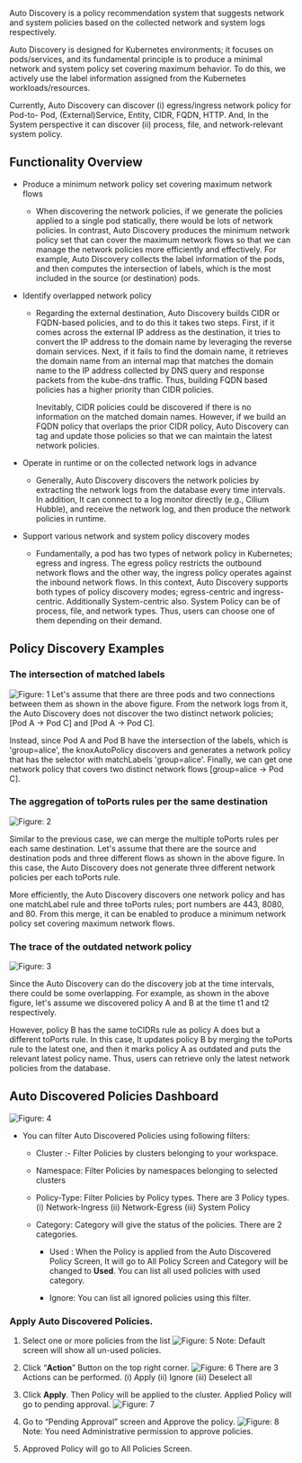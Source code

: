 Auto Discovery is a policy recommendation system that suggests network and system policies based on the collected network and system logs respectively.

Auto Discovery is designed for Kubernetes environments; it focuses on pods/services, and its fundamental principle is to produce a minimal network and system policy set covering maximum behavior. To do this, we actively use the label information assigned from the Kubernetes workloads/resources.

Currently, Auto Discovery can discover (i) egress/ingress network policy for Pod-to- Pod, (External)Service, Entity, CIDR, FQDN, HTTP. And, In the System perspective it can discover (ii) process, file, and network-relevant system policy.

## Functionality Overview

-   Produce a minimum network policy set covering maximum network flows

    - When discovering the network policies, if we generate the policies applied to a single pod statically, there would be lots of network policies. In contrast, Auto Discovery produces the minimum network policy set that can cover the maximum network flows so that we can manage the network policies more efficiently and effectively. For example, Auto Discovery collects the label information of the pods, and then computes the intersection of labels, which is the most included in the source (or destination) pods.

-   Identify overlapped network policy

    -   Regarding the external destination, Auto Discovery builds CIDR or FQDN-based policies, and to do this it takes two steps. First, if it comes across the external IP address as the destination, it tries to convert the IP address to the domain name by leveraging the reverse domain services. Next, if it fails to find the domain name, it retrieves the domain name from an internal map that matches the domain name to the IP address collected by DNS query and response packets from the kube-dns traffic. Thus, building FQDN based policies has a higher priority than CIDR policies.

        Inevitably, CIDR policies could be discovered if there is no information on the matched domain names. However, if we build an FQDN policy that overlaps the prior CIDR policy, Auto Discovery can tag and update those policies so that we can maintain the latest network policies.

-   Operate in runtime or on the collected network logs in advance

    -   Generally, Auto Discovery discovers the network policies by extracting the network logs from the database every time intervals. In addition, It can connect to a log monitor directly (e.g., Cilium Hubble), and receive the network log, and then produce the network policies in runtime.

-   Support various network and system policy discovery modes

    -   Fundamentally, a pod has two types of network policy in Kubernetes; egress and ingress. The egress policy restricts the outbound network flows and the other way, the ingress policy operates against the inbound network flows. In this context, Auto Discovery supports both types of policy discovery modes; egress-centric and ingress-centric. Additionally System-centric also. System Policy can be of process, file, and network types. Thus, users can choose one of them depending on their demand.


## Policy Discovery Examples

### The intersection of matched labels

![Figure: 1](https://github.com/accuknox/accuknox-help/blob/main/docs_sample/images/figure1.png)
Let's assume that there are three pods and two connections between them as shown in the above figure. From the network logs from it, the Auto Discovery does not discover the two distinct network policies; [Pod A -> Pod C] and [Pod A -> Pod C].

Instead, since Pod A and Pod B have the intersection of the labels, which is 'group=alice', the knoxAutoPolicy discovers and generates a network policy that has the selector with matchLabels 'group=alice'. Finally, we can get one network policy that covers two distinct network flows [group=alice -> Pod C].

### The aggregation of toPorts rules per the same destination

![Figure: 2](https://github.com/accuknox/accuknox-help/blob/main/docs_sample/images/figure2.png)

Similar to the previous case, we can merge the multiple toPorts rules per each same destination. Let's assume that there are the source and destination pods and three different flows as shown in the above figure. In this case, the Auto Discovery does not generate three different network policies per each toPorts rule.

More efficiently, the Auto Discovery discovers one network policy and has one matchLabel rule and three toPorts rules; port numbers are 443, 8080, and 80. From this merge, it can be enabled to produce a minimum network policy set covering maximum network flows.

### The trace of the outdated network policy

![Figure: 3](https://github.com/accuknox/accuknox-help/blob/main/docs_sample/images/figure3.png)

Since the Auto Discovery can do the discovery job at the time intervals, there could be some overlapping. For example, as shown in the above figure, let's assume we discovered policy A and B at the time t1 and t2 respectively.

However, policy B has the same toCIDRs rule as policy A does but a different toPorts rule. In this case, It updates policy B by merging the toPorts rule to the latest one, and then it marks policy A as outdated and puts the relevant latest policy name. Thus, users can retrieve only the latest network policies from the database.

## **Auto Discovered Policies Dashboard**
![Figure: 4](https://github.com/accuknox/accuknox-help/blob/main/docs_sample/images/figure4.png)

-   You can filter Auto Discovered Policies using following filters:

    -   Cluster :- Filter Policies by clusters belonging to your workspace.

    -   Namespace: Filter Policies by namespaces belonging to selected clusters

    -   Policy-Type: Filter Policies by Policy types. There are 3 Policy types. (i) Network-Ingress (ii) Network-Egress (iii) System Policy

    -   Category: Category will give the status of the policies. There are 2 categories.

        -   Used : When the Policy is applied from the Auto Discovered Policy Screen, It will go to All Policy Screen and Category will be changed to **Used**. You can list all used policies with used category.

        -   Ignore: You can list all ignored policies using this filter.
### **Apply Auto Discovered Policies.**

1.  Select one or more policies from the list
    ![Figure: 5](https://github.com/accuknox/accuknox-help/blob/main/docs_sample/images/figure5.png)
    Note: Default screen will show all un-used policies.


2. Click “**Action**” Button on the top right corner.
    ![Figure: 6](https://github.com/accuknox/accuknox-help/blob/main/docs_sample/images/figure6.png)
    There are 3 Actions can be performed. (i) Apply (ii) Ignore (iii) Deselect all

3. Click **Apply**. Then Policy will be applied to the cluster. Applied Policy will go to pending approval.
    ![Figure: 7](https://github.com/accuknox/accuknox-help/blob/main/docs_sample/images/figure7.png)
4. Go to “Pending Approval” screen and Approve the policy.
    ![Figure: 8](https://github.com/accuknox/accuknox-help/blob/main/docs_sample/images/figure8.png)
    Note: You need Administrative permission to approve policies.

5. Approved Policy will go to All Policies Screen.
